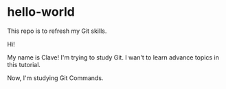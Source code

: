 # hello-world
This repo is to refresh my Git skills.

Hi!

My name is Clave! I'm trying to study Git. I wan't to learn advance topics in this tutorial. 

Now, I'm studying Git Commands.
